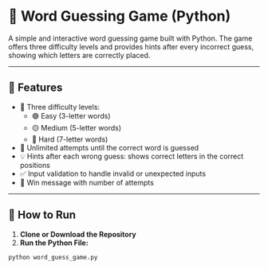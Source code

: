# 🎯 Word Guessing Game (Python)

A simple and interactive word guessing game built with Python. The game offers three difficulty levels and provides hints after every incorrect guess, showing which letters are correctly placed.

---

## 📌 Features

- 🔢 Three difficulty levels:
  - 🟢 Easy (3-letter words)
  - 🟡 Medium (5-letter words)
  - 🔴 Hard (7-letter words)
- 🔄 Unlimited attempts until the correct word is guessed
- 💡 Hints after each wrong guess: shows correct letters in the correct positions
- ✅ Input validation to handle invalid or unexpected inputs
- 🎉 Win message with number of attempts

---

## 🚀 How to Run

1. **Clone or Download the Repository**
2. **Run the Python File:**

```bash
python word_guess_game.py
